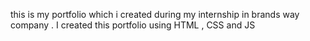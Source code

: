 this is my portfolio which i created during my internship in brands way company . 
I created this portfolio using HTML , CSS and JS
